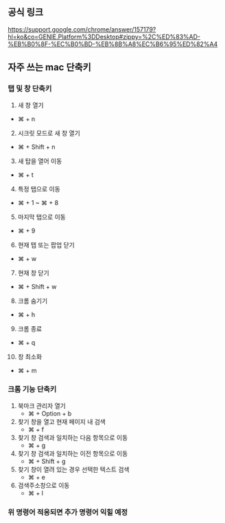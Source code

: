 ## 공식 링크
https://support.google.com/chrome/answer/157179?hl=ko&co=GENIE.Platform%3DDesktop#zippy=%2C%ED%83%AD-%EB%B0%8F-%EC%B0%BD-%EB%8B%A8%EC%B6%95%ED%82%A4

## 자주 쓰는 mac 단축키
### 탭 및 창 단축키
1. 새 창 열기
 - ⌘ + n
2. 시크릿 모드로 새 창 열기
 - ⌘ + Shift + n
3. 새 탑을 열어 이동
 - ⌘ + t
4. 특정 탭으로 이동
 - ⌘ + 1 ~ ⌘ + 8
5. 마지막 탭으로 이동 
 - ⌘ + 9
6. 현재 탭 또는 팝업 닫기
 - ⌘ + w
7. 현재 창 닫기
 - ⌘ + Shift + w
8. 크롬 숨기기
 - 	⌘ + h
9. 크롬 종료
 - ⌘ + q
10. 창 최소화
 - ⌘ + m

### 크롬 기능 단축키
1. 북마크 관리자 열기 
   - ⌘ + Option + b
2. 찾기 창을 열고 현재 페이지 내 검색
   - ⌘ + f
3. 찾기 창 검색과 일치하는 다음 항목으로 이동
   - ⌘ + g
4. 찾기 창 검색과 일치하는 이전 항목으로 이동
   - ⌘ + Shift + g
5. 찾기 창이 열려 있는 경우 선택한 텍스트 검색
   - ⌘ + e
6. 검색주소창으로 이동
   - ⌘ + l

### 위 명령어 적응되면 추가 명령어 익힐 예정